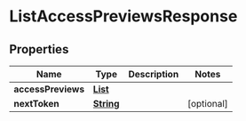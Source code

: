 

# ListAccessPreviewsResponse


## Properties

| Name | Type | Description | Notes |
|------------ | ------------- | ------------- | -------------|
|**accessPreviews** | [**List**](List.md) |  |  |
|**nextToken** | [**String**](String.md) |  |  [optional] |



